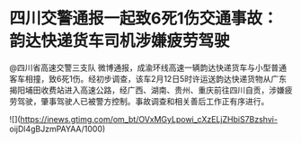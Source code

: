 # 四川交警通报一起致6死1伤交通事故：韵达快递货车司机涉嫌疲劳驾驶

@四川省高速交警三支队
微博通报，成渝环线高速一辆韵达快递货车与小型普通客车相撞，致6死1伤。经初步调查，该车2月12日5时许运送韵达快递货物从广东揭阳埔田收费站进入高速公路，经广西、湖南、贵州、重庆前往四川自贡，涉嫌疲劳驾驶，肇事驾驶人已被警方控制。事故调查和相关善后工作正有序进行。

![](https://inews.gtimg.com/om_bt/OVxMGyLpowi_cXzELjZHbiS7Bzshvi-
oijDl4gBJzmPAYAA/1000)

